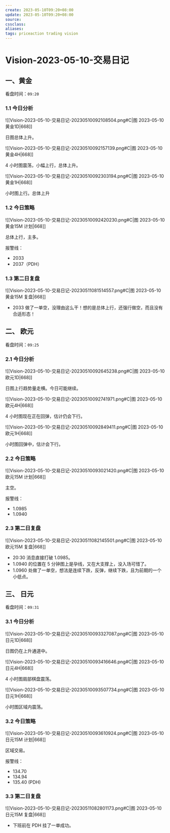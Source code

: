 ```yaml
---
create: 2023-05-10T09:20+08:00
update: 2023-05-10T09:20+08:00
source:
cssclass:
aliases:
tags: priceaction trading vision
---
```


# Vision-2023-05-10-交易日记

## 一、黄金

看盘时间：`09:20`

### 1.1 今日分析

![[Vision-2023-05-10-交易日记-20230510092108504.png#C|图 2023-05-10 黄金1D|668]]

日图总体上升。

![[Vision-2023-05-10-交易日记-20230510092157139.png#C|图 2023-05-10 黄金4H|668]]

4 小时图震荡，小幅上行，总体上升。

![[Vision-2023-05-10-交易日记-20230510092303194.png#C|图 2023-05-10 黄金1H|668]]

小时图上行。总体上升

### 1.2 今日策略

![[Vision-2023-05-10-交易日记-20230510092420230.png#C|图 2023-05-10 黄金15M 计划|668]]

总体上行，主多。

报警线：

- 2033
- 2037（PDH）

### 1.3 第二日复盘

![[Vision-2023-05-10-交易日记-20230511081514557.png#C|图 2023-05-10 黄金15M 复盘|668]]

- 2033 做了一单空，没理由这么干！想的是总体上行，还强行做空，而且没有合适形态！

## 二、 欧元

看盘时间：`09:25`

### 2.1 今日分析

![[Vision-2023-05-10-交易日记-20230510092645238.png#C|图 2023-05-10 欧元1D|668]]

日图上行趋势量走横。今日可能继续。

![[Vision-2023-05-10-交易日记-20230510092741971.png#C|图 2023-05-10 欧元4H|668]]

4 小时图现在正在回弹，估计仍会下行。

![[Vision-2023-05-10-交易日记-20230510092849411.png#C|图 2023-05-10 欧元1H|668]]

小时图回弹中，估计会下行。

### 2.2 今日策略

![[Vision-2023-05-10-交易日记-20230510093021420.png#C|图 2023-05-10 欧元15M 计划|668]]

主空。

报警线：

- 1.0985
- 1.0940

### 2.3 第二日复盘

![[Vision-2023-05-10-交易日记-20230511082145501.png#C|图 2023-05-10 欧元15M 复盘|668]]

- 20:30 消息直接打破 1.0985。
- 1.0940 的位置在 5 分钟图上是孕线，又在大支撑上，没入场可惜了。
- 1.0960 处做了一单空，想法是连续下跌，反弹，继续下跌，且为前期的一个小低点。

## 三、 日元

看盘时间：`09:31`

### 3.1 今日分析

![[Vision-2023-05-10-交易日记-20230510093327087.png#C|图 2023-05-10 日元1D|668]]

日图仍在上升通道中。

![[Vision-2023-05-10-交易日记-20230510093416646.png#C|图 2023-05-10 日元4H|668]]

4 小时图肩部棋盘震荡。

![[Vision-2023-05-10-交易日记-20230510093507734.png#C|图 2023-05-10 日元1H|668]]

小时图区域内震荡。

### 3.2 今日策略

![[Vision-2023-05-10-交易日记-20230510093610924.png#C|图 2023-05-10 日元15M 计划|668]]

区域交易。

报警线：

- 134.70
- 134.94
- 135.40 (PDH)

### 3.3 第二日复盘

![[Vision-2023-05-10-交易日记-20230511082801173.png#C|图 2023-05-10 日元15M 复盘|668]]

- 下班前在 PDH 挂了一单成功。

